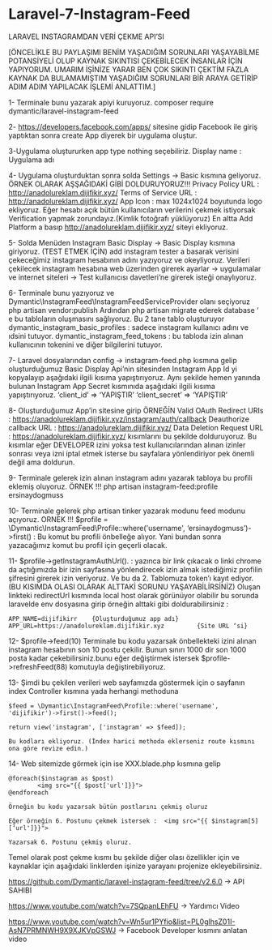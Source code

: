 # Laravel-7-Instagram-Feed

LARAVEL INSTAGRAMDAN VERİ ÇEKME API’SI


[ÖNCELİKLE BU PAYLAŞIMI BENİM YAŞADIĞIM SORUNLARI YAŞAYABİLME POTANSİYELİ OLUP KAYNAK SIKINTISI ÇEKEBİLECEK İNSANLAR İÇİN YAPIYORUM. UMARIM İŞİNİZE YARAR BEN ÇOK SIKINTI ÇEKTİM FAZLA KAYNAK DA BULAMAMIŞTIM YAŞADIĞIM SORUNLARI BİR ARAYA GETİRİP ADIM ADIM YAPILACAK İŞLEMİ ANLATTIM.]

1- Terminale bunu yazarak apiyi kuruyoruz.
	composer require dymantic/laravel-instagram-feed

2- https://developers.facebook.com/apps/ sitesine gidip Facebook ile giriş yaptıktan sonra create App diyerek bir uygulama 		oluştur.

3-Uygulama oluştururken app type nothing seçebiliriz. Display name : Uygulama adı

4- Uygulama oluşturduktan sonra solda Settings -> Basic kısmına geliyoruz. 
	ÖRNEK OLARAK AŞŞAĞIDAKİ GİBİ DOLDURUYORUZ!!!
	Privacy Policy URL : http://anadolureklam.dijifikir.xyz/
	Terms of Service URL : http://anadolureklam.dijifikir.xyz/
	App Icon : max 1024x1024 boyutunda logo ekliyoruz.
	Eğer hesabı açık bütün kullanıcıların verilerini çekmek istiyorsak Verification yapmak zorundayız.(Kimlik fotoğrafı 			yüklüyoruz)
	En altta Add Platform a basıp http://anadolureklam.dijifikir.xyz/ siteyi ekliyoruz.

5- Solda Menüden Instagram Basic Display -> Basic Display kısmına giriyoruz. (TEST ETMEK İÇİN)
	add instagram tester a basarak verisini çekeceğimiz instagram hesabının adını yazıyoruz ve okeyliyoruz.
	Verileri çekilecek instagram hesabına web üzerinden girerek ayarlar -> uygulamalar ve internet siteleri -> Test kullanıcısı  	davetleri’ne girerek isteği onaylıyoruz.

6- Terminale bunu yazıyoruz ve Dymantic\InstagramFeed\InstagramFeedServiceProvider olanı seçiyoruz
	php artisan vendor:publish
	Ardından php artisan migrate ederek database ‘ e bu tabloların oluşmasını sağlıyoruz.
	Bu 2 tane tablo oluşturuyor 
	dymantic_instagram_basic_profiles : sadece instagram kullanıcı adını ve ıdsini tutuyor.
	dymantic_instagram_feed_tokens : bu tabloda izin alınan kullanıcının tokenini ve diğer bilgilerini tutuyor.

7- Laravel dosyalarından config -> instagram-feed.php kısmına gelip oluşturduğumuz Basic Display Api’nin sitesinden Instagram App Id yi kopyalayıp aşağıdaki ilgili kısıma yapıştırıyoruz. Aynı şekilde hemen yanında bulunan Instagram App Secret kısmınıda aşağıdaki ilgili kısıma yapıştırıyoruz.
	‘client_id’ => ‘YAPIŞTIR’
	‘client_secret’ => ‘YAPIŞTIR’

8- Oluşturduğumuz App’in sitesine girip ÖRNEĞİN
	Valid OAuth Redirect URIs : https://anadolureklam.dijifikir.xyz/instagram/auth/callback
	Deauthorize callback URL : https://anadolureklam.dijifikir.xyz/
	Data Deletion Request URL : https://anadolureklam.dijifikir.xyz/ 
	kısımlarını bu şekilde dolduruyoruz. Bu kısımlar eğer DEVELOPER izini yoksa test kullanıcılarından alınan izinler sonrası  		veya izni iptal etmek isterse bu sayfalara yönlendiriyor pek önemli değil ama doldurun.

9- Terminale gelerek izin alınan instagram adını yazarak tabloya bu profili eklemiş oluyoruz.
	ÖRNEK !!!
	php artisan instagram-feed:profile ersinaydogmuss
	
10- Terminale gelerek php artisan tinker yazarak modunu feed modunu açıyoruz.
	ORNEK !!!
	$profile = \Dymantic\InstagramFeed\Profile::where('username', ‘ersinaydogmuss’)->first()        :  Bu komut bu profili 		önbelleğe alıyor. Yani bundan sonra yazacağımız komut bu profil için geçerli olacak.

11- $profile->getInstagramAuthUrl().   : yazınca bir link çıkacak o linki chrome da açtığımızda bir izin sayfasına yönlendirecek 	izin almak istediğimiz profilin şifresini girerek izin veriyoruz. Ve bu da 2. Tablomuza token’ı kayıt ediyor.
	(BU KISIMDA OLASI OLARAK ALTTAKİ SORUNU YAŞAYABİLİRSİNİZ)
	Oluşan linkteki redirectUrl kısmında local host olarak görünüyor olabilir bu sorunda laravelde env dosyasına girip örneğin 	alttaki gibi doldurabilirsiniz : 

	APP_NAME=dijifikirr    {Oluşturduğumuz app adı}
	APP_URL=https://anadolureklam.dijifikir.xyz         {Site URL ‘si}

12- $profile->feed(10) Terminale bu kodu yazarsak önbellekteki izini alınan instagram hesabının son 10 postu çekilir. Bunun 		sınırı 1000 dir son 1000 posta kadar çekebilirsiniz.bunu eğer değiştirmek istersek $profile->refreshFeed(88) komutuyla 		değiştirebiliyoruz.

13- Şimdi bu çekilen verileri web sayfamızda göstermek için o sayfanın index Controller kısmına yada herhangi methoduna 

	$feed = \Dymantic\InstagramFeed\Profile::where('username', 'dijifikir')->first()->feed();

	return view('instagram', ['instagram' => $feed]);

	Bu kodları ekliyoruz. (İndex harici methoda eklerseniz route kısmını ona göre revize edin.)

14- Web sitemizde görmek için ise XXX.blade.php kısmına gelip

	@foreach($instagram as $post)
    		<img src="{{ $post['url']}}">
	@endforeach

	Örneğin bu kodu yazarsak bütün postlarını çekmiş oluruz

	Eğer örneğin 6. Postunu çekmek istersek :  <img src="{{ $instagram[5][‘url']}}">

	Yazarsak 6. Postunu çekmiş oluruz.


Temel olarak post çekme kısmı bu şekilde diğer olası özellikler için ve kaynaklar için aşağıdaki linklerden işinize yarayanı projenize ekleyebilirsiniz.



https://github.com/Dymantic/laravel-instagram-feed/tree/v2.6.0          -> API SAHIBI

https://www.youtube.com/watch?v=7SQpanLEhFU                 -> Yardımcı Video

https://www.youtube.com/watch?v=Wn5ur1PYfio&list=PL0glhsZ01I-AsN7PRMNWH9X9XJKVpGSWJ             -> Facebook Developer kısmını anlatan video



